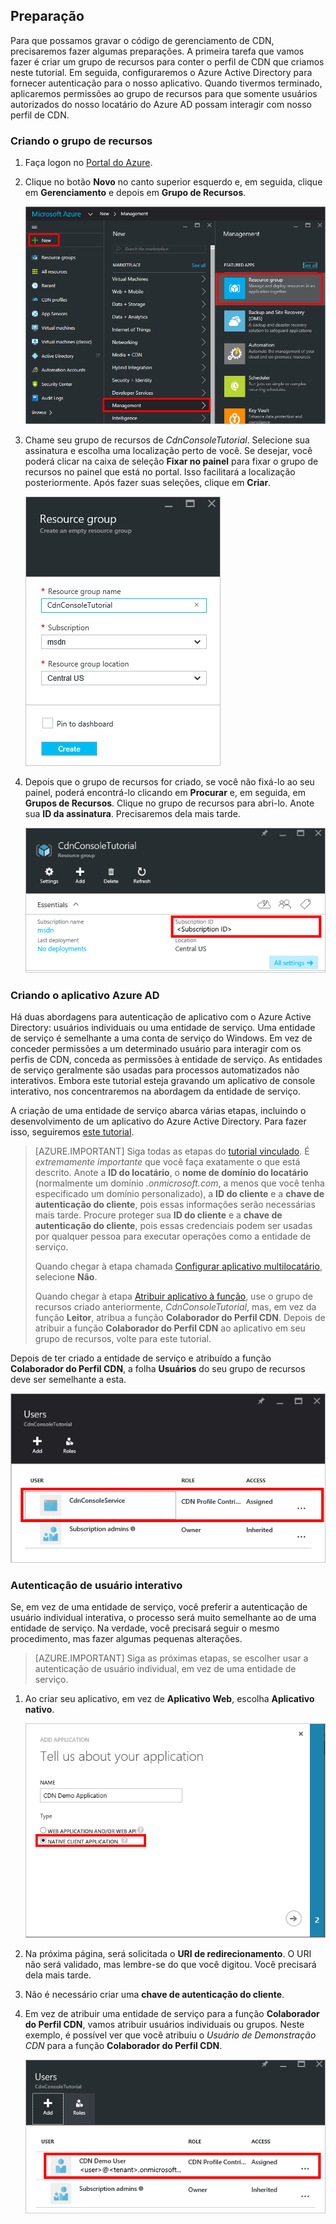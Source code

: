 ## Preparação

Para que possamos gravar o código de gerenciamento de CDN, precisaremos fazer algumas preparações. A primeira tarefa que vamos fazer é criar um grupo de recursos para conter o perfil de CDN que criamos neste tutorial. Em seguida, configuraremos o Azure Active Directory para fornecer autenticação para o nosso aplicativo. Quando tivermos terminado, aplicaremos permissões ao grupo de recursos para que somente usuários autorizados do nosso locatário do Azure AD possam interagir com nosso perfil de CDN.

### Criando o grupo de recursos

1. Faça logon no [Portal do Azure](https://portal.azure.com).

2. Clique no botão **Novo** no canto superior esquerdo e, em seguida, clique em **Gerenciamento** e depois em **Grupo de Recursos**.
	
	![Criando um novo grupo de recursos](./media/cdn-app-dev-prep/cdn-new-rg-1.png)

3. Chame seu grupo de recursos de *CdnConsoleTutorial*. Selecione sua assinatura e escolha uma localização perto de você. Se desejar, você poderá clicar na caixa de seleção **Fixar no painel** para fixar o grupo de recursos no painel que está no portal. Isso facilitará a localização posteriormente. Após fazer suas seleções, clique em **Criar**.

	![Nomeando o grupo de recursos](./media/cdn-app-dev-prep/cdn-new-rg-2.png)

4. Depois que o grupo de recursos for criado, se você não fixá-lo ao seu painel, poderá encontrá-lo clicando em **Procurar** e, em seguida, em **Grupos de Recursos**. Clique no grupo de recursos para abri-lo. Anote sua **ID da assinatura**. Precisaremos dela mais tarde.

	 ![Nomeando o grupo de recursos](./media/cdn-app-dev-prep/cdn-subscription-id.png)

### Criando o aplicativo Azure AD

Há duas abordagens para autenticação de aplicativo com o Azure Active Directory: usuários individuais ou uma entidade de serviço. Uma entidade de serviço é semelhante a uma conta de serviço do Windows. Em vez de conceder permissões a um determinado usuário para interagir com os perfis de CDN, conceda as permissões à entidade de serviço. As entidades de serviço geralmente são usadas para processos automatizados não interativos. Embora este tutorial esteja gravando um aplicativo de console interativo, nos concentraremos na abordagem da entidade de serviço.

A criação de uma entidade de serviço abarca várias etapas, incluindo o desenvolvimento de um aplicativo do Azure Active Directory. Para fazer isso, seguiremos [este tutorial](../articles/resource-group-create-service-principal-portal.md).

> [AZURE.IMPORTANT] Siga todas as etapas do [tutorial vinculado](../articles/resource-group-create-service-principal-portal.md). É *extremamente importante* que você faça exatamente o que está descrito. Anote a **ID do locatário**, o **nome de domínio do locatário** (normalmente um domínio *.onmicrosoft.com*, a menos que você tenha especificado um domínio personalizado), a **ID do cliente** e a **chave de autenticação do cliente**, pois essas informações serão necessárias mais tarde. Procure proteger sua **ID do cliente** e a **chave de autenticação do cliente**, pois essas credenciais podem ser usadas por qualquer pessoa para executar operações como a entidade de serviço.
> 	
> Quando chegar à etapa chamada [Configurar aplicativo multilocatário](../articles/resource-group-create-service-principal-portal.md#configure-multi-tenant-application), selecione **Não**.
> 
> Quando chegar à etapa [Atribuir aplicativo à função](../articles/resource-group-create-service-principal-portal.md#assign-application-to-role), use o grupo de recursos criado anteriormente, *CdnConsoleTutorial*, mas, em vez da função **Leitor**, atribua a função **Colaborador do Perfil CDN**. Depois de atribuir a função **Colaborador do Perfil CDN** ao aplicativo em seu grupo de recursos, volte para este tutorial.

Depois de ter criado a entidade de serviço e atribuído a função **Colaborador do Perfil CDN**, a folha **Usuários** do seu grupo de recursos deve ser semelhante a esta.

![Folha de usuários](./media/cdn-app-dev-prep/cdn-service-principal.png)


### Autenticação de usuário interativo

Se, em vez de uma entidade de serviço, você preferir a autenticação de usuário individual interativa, o processo será muito semelhante ao de uma entidade de serviço. Na verdade, você precisará seguir o mesmo procedimento, mas fazer algumas pequenas alterações.

>[AZURE.IMPORTANT] Siga as próximas etapas, se escolher usar a autenticação de usuário individual, em vez de uma entidade de serviço.

1. Ao criar seu aplicativo, em vez de **Aplicativo Web**, escolha **Aplicativo nativo**.
	
	![Aplicativo nativo](./media/cdn-app-dev-prep/cdn-native-application.png)
	
2. Na próxima página, será solicitada o **URI de redirecionamento**. O URI não será validado, mas lembre-se do que você digitou. Você precisará dela mais tarde.

3. Não é necessário criar uma **chave de autenticação do cliente**.

4. Em vez de atribuir uma entidade de serviço para a função **Colaborador do Perfil CDN**, vamos atribuir usuários individuais ou grupos. Neste exemplo, é possível ver que você atribuiu o *Usuário de Demonstração CDN* para a função **Colaborador do Perfil CDN**.
	
	![Acesso de usuário individual](./media/cdn-app-dev-prep/cdn-aad-user.png)

<!---HONumber=AcomDC_0629_2016-->